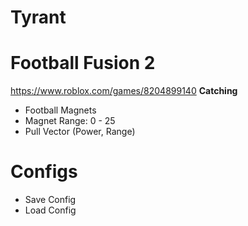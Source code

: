 # Tyrant

# Football Fusion 2
https://www.roblox.com/games/8204899140
**Catching**
- Football Magnets
- Magnet Range: 0 - 25
- Pull Vector (Power, Range)

# Configs
- Save Config
- Load Config
